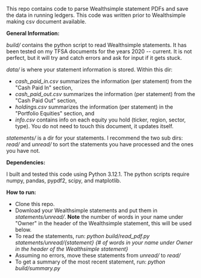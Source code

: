 This repo contains code to parse Wealthsimple statement PDFs and save the data in running ledgers. This code was written prior to Wealthsimple making csv document available.

**General Information:**

*build/* contains the python script to read Wealthsimple statements. It has been tested on my TFSA documents for the years 2020 -- current. It is not perfect, but it will try and catch errors and ask for input if it gets stuck.

*data/* is where your statement information is stored. Within this dir:
- *cash_paid_in.csv* summarizes the information (per statement) from the "Cash Paid In" section,
- *cash_paid_out.csv* summarizes the information (per statement) from the "Cash Paid Out" section,
- *holdings.csv* summarizes the information (per statement) in the "Portfolio Equities" section, and
- *info.csv* contains info on each equity you hold (ticker, region, sector, type). You do not need to touch this document, it updates itself.

*statements/* is a dir for your statements. I recommend the two sub dirs: *read/* and *unread/* to sort the statements you have processed and the ones you have not.

**Dependencies:**

I built and tested this code using Python 3.12.1. The python scripts require numpy, pandas, pypdf2, scipy, and matplotlib.

**How to run:**
- Clone this repo.
- Download your Wealthsimple statements and put them in *statements/unread/*. **Note** the number of words in your name under "Owner" in the header of the Wealthsimple statement, this will be used below.
- To read the statements, run: *python build/read_pdf.py statements/unread/{statement} {# of words in your name under Owner in the header of the Wealthsimple statement}*
- Assuming no errors, move these statements from *unread/* to *read/*
- To get a summary of the most recent statement, run: *python build/summary.py*

